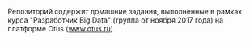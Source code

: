 Репозиторий содержит домашние задания, выполненные в рамках курса "Разработчик Big Data"
(группа от ноября 2017 года) на платформе Otus (www.otus.ru) 
